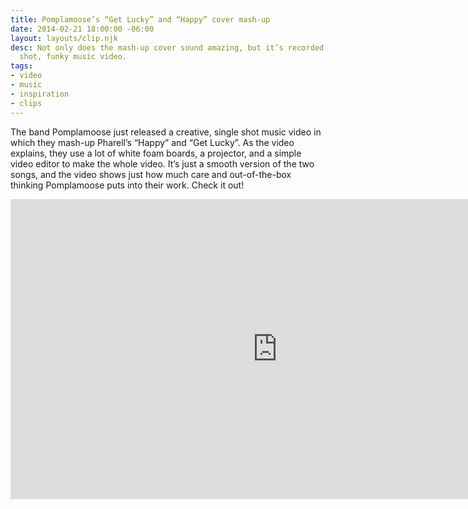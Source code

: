 ```yaml
---
title: Pomplamoose’s “Get Lucky” and “Happy” cover mash-up
date: 2014-02-21 18:00:00 -06:00
layout: layouts/clip.njk
desc: Not only does the mash-up cover sound amazing, but it’s recorded as a single
  shot, funky music video.
tags: 
- video
- music
- inspiration
- clips
---
```


The band Pomplamoose just released a creative, single shot music video in which they mash-up Pharell’s “Happy” and “Get Lucky”. As the video explains, they use a lot of white foam boards, a projector, and a simple video editor to make the whole video. It’s just a smooth version of the two songs, and the video shows just how much care and out-of-the-box thinking Pomplamoose puts into their work. Check it out!

<iframe width="853" height="480" src="https://www.youtube.com/embed/VHtV3N8Otcs" frameborder="0" allow="accelerometer; autoplay; clipboard-write; encrypted-media; gyroscope; picture-in-picture" allowfullscreen></iframe>